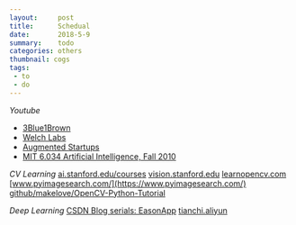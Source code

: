 ```yaml
---
layout:     post
title:      Schedual
date:       2018-5-9
summary:    todo
categories: others
thumbnail: cogs
tags:
 - to
 - do
---
```


*Youtube* 
* [3Blue1Brown](https://www.youtube.com/channel/UCYO_jab_esuFRV4b17AJtAw/playlists)  
* [Welch Labs](https://www.youtube.com/user/Taylorns34/playlists)
* [Augmented Startups](https://www.youtube.com/channel/UCFJPdVHPZOYhSyxmX_C_Pew/playlists)
* [MIT 6.034 Artificial Intelligence, Fall 2010](https://www.youtube.com/playlist?list=PLUl4u3cNGP63gFHB6xb-kVBiQHYe_4hSi)

*CV Learning*
[ai.stanford.edu/courses](http://ai.stanford.edu/courses/)
[vision.stanford.edu](http://vision.stanford.edu/)
[learnopencv.com](https://www.learnopencv.com/)
[www.pyimagesearch.com/](https://www.pyimagesearch.com/)
[github/makelove/OpenCV-Python-Tutorial](https://github.com/makelove/OpenCV-Python-Tutorial)


*Deep Learning*
[CSDN Blog serials: EasonApp](https://blog.csdn.net/app_12062011/article/category/6673389)
[tianchi.aliyun](https://tianchi.aliyun.com/learn/index.htm?spm=5176.11165238.5610778.14.44ec43c9APtdph)
